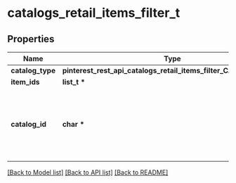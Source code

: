 # catalogs_retail_items_filter_t

## Properties
Name | Type | Description | Notes
------------ | ------------- | ------------- | -------------
**catalog_type** | **pinterest_rest_api_catalogs_retail_items_filter_CATALOGTYPE_e** |  | 
**item_ids** | **list_t \*** |  | 
**catalog_id** | **char \*** | Catalog id pertaining to the retail item. If not provided, default to oldest retail catalog | [optional] 

[[Back to Model list]](../README.md#documentation-for-models) [[Back to API list]](../README.md#documentation-for-api-endpoints) [[Back to README]](../README.md)


